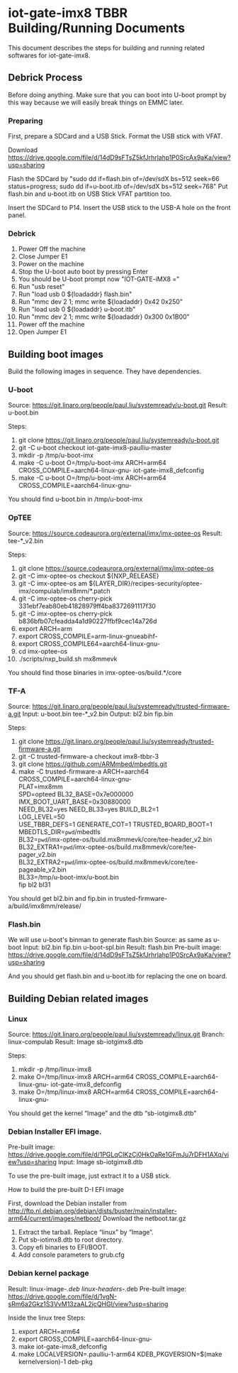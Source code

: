 iot-gate-imx8 TBBR Building/Running Documents
================================================

This document describes the steps for building and running related
softwares for iot-gate-imx8.

## Debrick Process

Before doing anything. Make sure that you can boot into U-boot prompt by this way because we will easily break things on EMMC later.

### Preparing

First, prepare a SDCard and a USB Stick.
Format the USB stick with VFAT.

Download https://drive.google.com/file/d/14dD9sFTsZ5kfJrhrlahp1P0SrcAx9aKa/view?usp=sharing

Flash the SDCard by "sudo dd if=flash.bin of=/dev/sdX bs=512 seek=66 status=progress; sudo dd if=u-boot.itb of=/dev/sdX bs=512 seek=768"
Put flash.bin and u-boot.itb on USB Stick VFAT partition too.

Insert the SDCard to P14. Insert the USB stick to the USB-A hole on the front panel.

### Debrick

 1. Power Off the machine
 2. Close Jumper E1
 3. Power on the machine
 4. Stop the U-boot auto boot by pressing Enter
 5. You should be U-boot prompt now "IOT-GATE-iMX8 ="
 6. Run "usb reset"
 7. Run "load usb 0 ${loadaddr} flash.bin"
 8. Run "mmc dev 2 1; mmc write ${loadaddr} 0x42 0x250"
 9. Run "load usb 0 ${loadaddr} u-boot.itb"
 10. Run "mmc dev 2 1; mmc write ${loadaddr} 0x300 0x1B00"
 11. Power off the machine
 12. Open Jumper E1


## Building boot images

Build the following images in sequence. They have dependencies.

### U-boot

Source: https://git.linaro.org/people/paul.liu/systemready/u-boot.git
Result: u-boot.bin

Steps:
 1. git clone https://git.linaro.org/people/paul.liu/systemready/u-boot.git
 2. git -C u-boot checkout iot-gate-imx8-paulliu-master
 3. mkdir -p /tmp/u-boot-imx
 4. make -C u-boot O=/tmp/u-boot-imx ARCH=arm64 CROSS_COMPILE=aarch64-linux-gnu- iot-gate-imx8_defconfig
 5. make -C u-boot O=/tmp/u-boot-imx ARCH=arm64 CROSS_COMPILE=aarch64-linux-gnu-

You should find u-boot.bin in /tmp/u-boot-imx


### OpTEE

Source: https://source.codeaurora.org/external/imx/imx-optee-os
Result: tee-*_v2.bin

Steps: 
 1. git clone https://source.codeaurora.org/external/imx/imx-optee-os
 2. git -C imx-optee-os checkout ${NXP_RELEASE}
 3. git -C imx-optee-os am ${LAYER_DIR}/recipes-security/optee-imx/compulab/imx8mm/*.patch
 4. git -C imx-optee-os cherry-pick 331ebf7eab80eb41828979ff4ba8372691117f30
 5. git -C imx-optee-os cherry-pick b836bfb07cfeadda4a1d90227ffbf9cec14a726d
 6. export ARCH=arm
 7. export CROSS_COMPILE=arm-linux-gnueabihf-
 8. export CROSS_COMPILE64=aarch64-linux-gnu-
 9. cd imx-optee-os
 10. ./scripts/nxp_build.sh mx8mmevk

You should find those binaries in imx-optee-os/build.*/core

### TF-A

Source: https://git.linaro.org/people/paul.liu/systemready/trusted-firmware-a.git
Input: u-boot.bin tee-*_v2.bin
Output: bl2.bin fip.bin

Steps:
 1. git clone https://git.linaro.org/people/paul.liu/systemready/trusted-firmware-a.git
 2. git -C trusted-firmware-a checkout imx8-tbbr-3
 3. git clone https://github.com/ARMmbed/mbedtls.git
 4. make -C trusted-firmware-a ARCH=aarch64 CROSS_COMPILE=aarch64-linux-gnu- \
    PLAT=imx8mm \
    SPD=opteed BL32_BASE=0x7e000000 IMX_BOOT_UART_BASE=0x30880000 \
    NEED_BL32=yes NEED_BL33=yes BUILD_BL2=1 \
    LOG_LEVEL=50 \
    USE_TBBR_DEFS=1 GENERATE_COT=1 TRUSTED_BOARD_BOOT=1 \
    MBEDTLS_DIR=`pwd`/mbedtls \
    BL32=`pwd`/imx-optee-os/build.mx8mmevk/core/tee-header_v2.bin \
    BL32_EXTRA1=`pwd`/imx-optee-os/build.mx8mmevk/core/tee-pager_v2.bin \
    BL32_EXTRA2=`pwd`/imx-optee-os/build.mx8mmevk/core/tee-pageable_v2.bin \
    BL33=/tmp/u-boot-imx/u-boot.bin \
    fip bl2 bl31

You should get bl2.bin and fip.bin in trusted-firmware-a/build/imx8mm/release/

### Flash.bin

We will use u-boot's binman to generate flash.bin
Source: as same as u-boot
Input: bl2.bin fip.bin u-boot-spl.bin
Result: flash.bin
Pre-built image: https://drive.google.com/file/d/14dD9sFTsZ5kfJrhrlahp1P0SrcAx9aKa/view?usp=sharing

And you should get flash.bin and u-boot.itb for replacing the one on board.

## Building Debian related images

### Linux
Source: https://git.linaro.org/people/paul.liu/systemready/linux.git
Branch: linux-compulab
Result: Image sb-iotgimx8.dtb

Steps:
 1. mkdir -p /tmp/linux-imx8
 2. make O=/tmp/linux-imx8 ARCH=arm64 CROSS_COMPILE=aarch64-linux-gnu- iot-gate-imx8_defconfig
 3. make O=/tmp/linux-imx8 ARCH=arm64 CROSS_COMPILE=aarch64-linux-gnu-

You should get the kernel “Image” and the dtb “sb-iotgimx8.dtb”

### Debian Installer EFI image.
Pre-built image: 
https://drive.google.com/file/d/1PGLqCIKzCj0HkOaRe1GFmJu7rDFH1AXq/view?usp=sharing
Input: Image sb-iotgimx8.dtb 

To use the pre-built image, just extract it to a USB stick.

How to build the pre-built D-I EFI image

First, download the Debian installer from 
http://ftp.nl.debian.org/debian/dists/buster/main/installer-arm64/current/images/netboot/
Download the netboot.tar.gz

 1. Extract the tarball. Replace “linux” by “Image”. 
 2. Put sb-iotimx8.dtb to root directory.
 3. Copy efi binaries to EFI/BOOT. 
 4. Add console parameters to grub.cfg 

### Debian kernel package
Result: linux-image-*.deb linux-headers-*.deb
Pre-built image: https://drive.google.com/file/d/1vgN-sRm6a2Gkz1S3VvM13zaAL2jcQHGI/view?usp=sharing


Inside the linux tree
Steps:
 1. export ARCH=arm64
 2. export CROSS_COMPILE=aarch64-linux-gnu-
 3. make iot-gate-imx8_defconfig
 4. make LOCALVERSION=.paulliu-1-arm64 KDEB_PKGVERSION=$(make kernelversion)-1 deb-pkg
